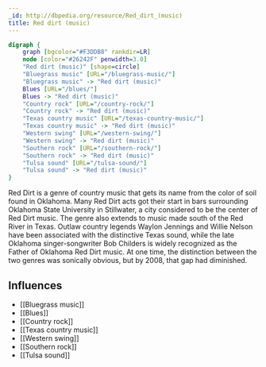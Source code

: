 ```yaml
---
_id: http://dbpedia.org/resource/Red_dirt_(music)
title: Red dirt (music)
---
```


```dot
digraph {
	graph [bgcolor="#F3DDB8" rankdir=LR]
	node [color="#26242F" penwidth=3.0]
	"Red dirt (music)" [shape=circle]
	"Bluegrass music" [URL="/bluegrass-music/"]
	"Bluegrass music" -> "Red dirt (music)"
	Blues [URL="/blues/"]
	Blues -> "Red dirt (music)"
	"Country rock" [URL="/country-rock/"]
	"Country rock" -> "Red dirt (music)"
	"Texas country music" [URL="/texas-country-music/"]
	"Texas country music" -> "Red dirt (music)"
	"Western swing" [URL="/western-swing/"]
	"Western swing" -> "Red dirt (music)"
	"Southern rock" [URL="/southern-rock/"]
	"Southern rock" -> "Red dirt (music)"
	"Tulsa sound" [URL="/tulsa-sound/"]
	"Tulsa sound" -> "Red dirt (music)"
}
```

Red Dirt is a genre of country music that gets its name from the color of soil found in Oklahoma. Many Red Dirt acts got their start in bars surrounding Oklahoma State University in Stillwater, a city considered to be the center of Red Dirt music. The genre also extends to music made south of the Red River in Texas. Outlaw country legends Waylon Jennings and Willie Nelson have been associated with the distinctive Texas sound, while the late Oklahoma singer-songwriter Bob Childers is widely recognized as the Father of Oklahoma Red Dirt music. At one time, the distinction between the two genres was sonically obvious, but by 2008, that gap had diminished.

## Influences
- [[Bluegrass music]]
- [[Blues]]
- [[Country rock]]
- [[Texas country music]]
- [[Western swing]]
- [[Southern rock]]
- [[Tulsa sound]]
